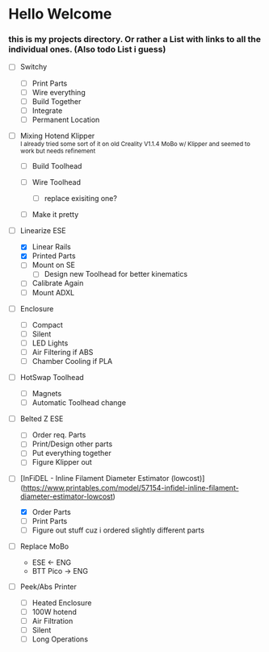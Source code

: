 # Hello Welcome

### this is my projects directory. Or rather a List with links to all the individual ones. (Also todo List i guess) 


- [ ] Switchy
  - [ ] Print Parts
  - [ ] Wire everything
  - [ ] Build Together
  - [ ] Integrate
  - [ ] Permanent Location

- [ ] Mixing Hotend Klipper\
<sub> I already tried some sort of it on old Creality V1.1.4 MoBo w/ Klipper and seemed to work but needs refinement </sub>
  - [ ] Build Toolhead
  - [ ] Wire Toolhead
    - [ ] replace exisiting one? 
  - [ ] Make it pretty
  

- [ ] Linearize ESE
  - [x] Linear Rails
  - [x] Printed Parts
  - [ ] Mount on SE
    - [ ] Design new Toolhead for better kinematics
  - [ ] Calibrate Again
  - [ ] Mount ADXL

- [ ] Enclosure
  - [ ] Compact
  - [ ] Silent
  - [ ] LED Lights
  - [ ] Air Filtering if ABS
  - [ ] Chamber Cooling if PLA

- [ ] HotSwap Toolhead
  - [ ] Magnets
  - [ ] Automatic Toolhead change

- [ ] Belted Z ESE
  - [ ] Order req. Parts
  - [ ] Print/Design other parts
  - [ ] Put everything together
  - [ ] Figure Klipper out

- [ ] [InFiDEL - Inline Filament Diameter Estimator (lowcost)] (https://www.printables.com/model/57154-infidel-inline-filament-diameter-estimator-lowcost)
  - [x] Order Parts
  - [ ] Print Parts
  - [ ] Figure out stuff cuz i ordered slightly different parts

- [ ] Replace MoBo
  - ESE <- ENG
  - BTT Pico -> ENG

- [ ] Peek/Abs Printer
  - [ ] Heated Enclosure
  - [ ] 100W hotend
  - [ ] Air Filtration
  - [ ] Silent
  - [ ] Long Operations
